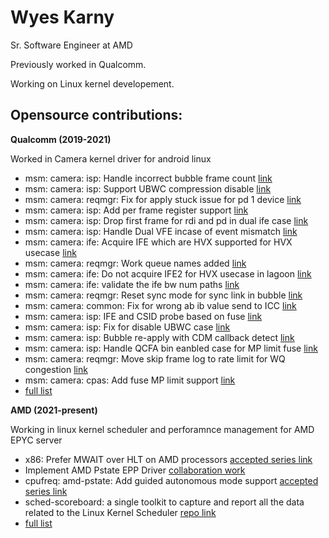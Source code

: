Wyes Karny
==========
Sr. Software Engineer at AMD

Previously worked in Qualcomm.

Working on Linux kernel developement.

## Opensource contributions:

**Qualcomm (2019-2021)**

Worked in Camera kernel driver for android linux
- msm: camera: isp: Handle incorrect bubble frame count  [link](https://git.codelinaro.org/clo/la/platform/vendor/opensource/camera-kernel/-/commit/9040f690df44b1e34523f3bacf893fceef21b142)
- msm: camera: isp: Support UBWC compression disable  [link](https://git.codelinaro.org/clo/la/platform/vendor/opensource/camera-kernel/-/commit/da18d6ecda24d0d540325598d9e6d7b275c5b376)
- msm: camera: reqmgr: Fix for apply stuck issue for pd 1 device  [link](https://git.codelinaro.org/clo/la/platform/vendor/opensource/camera-kernel/-/commit/1b2dd06e2da3b773fff5318e29147d132c715aea)
- msm: camera: isp: Add per frame register support  [link](https://git.codelinaro.org/clo/la/platform/vendor/opensource/camera-kernel/-/commit/ddb51d2959ff63583a45fcbcc91cc0da97272033)
- msm: camera: isp: Drop first frame for rdi and pd in dual ife case  [link](https://git.codelinaro.org/clo/la/platform/vendor/opensource/camera-kernel/-/commit/2153a1bdd6cb4384da17fbc5db03b19534adb553)
- msm: camera: isp: Handle Dual VFE incase of event mismatch  [link](https://git.codelinaro.org/clo/la/platform/vendor/opensource/camera-kernel/-/commit/bee1df8328609746d1439e5b98f9912309a70fdb)
- msm: camera: ife: Acquire IFE which are HVX supported for HVX usecase  [link](https://git.codelinaro.org/clo/la/platform/vendor/opensource/camera-kernel/-/commit/5969a17ac396b47af04f235e6ebf50b01732db52)
- msm: camera: reqmgr: Work queue names added [link](https://git.codelinaro.org/clo/la/platform/vendor/opensource/camera-kernel/-/commit/7eee5ea6854c6e7a9821fe2da77b2bfc17f800c9)
- msm: camera: ife: Do not acquire IFE2 for HVX usecase in lagoon [link](https://git.codelinaro.org/clo/la/platform/vendor/opensource/camera-kernel/-/commit/6a62506693af4c528a1c25e5bc8866adce5bb9a8)
- msm: camera: ife: validate the ife bw num paths [link](https://git.codelinaro.org/clo/la/platform/vendor/opensource/camera-kernel/-/commit/5f81e5f17fb34300bcd431aa6ba32d267fa61aa4)
- msm: camera: reqmgr: Reset sync mode for sync link in bubble [link](https://git.codelinaro.org/clo/la/platform/vendor/opensource/camera-kernel/-/commit/3273afefe75420434b64a356ba3743292d9d6bfb)
- msm: camera: common: Fix for wrong ab ib value send to ICC [link](https://git.codelinaro.org/clo/la/platform/vendor/opensource/camera-kernel/-/commit/e1261386ea9c5a220093aa1e47108e012471edf1)
- msm: camera: isp: IFE and CSID probe based on fuse [link](https://git.codelinaro.org/clo/la/platform/vendor/opensource/camera-kernel/-/commit/26182c7d5866547403310c56092789cbafef5c63)
- msm: camera: isp: Fix for disable UBWC case [link](https://git.codelinaro.org/clo/la/platform/vendor/opensource/camera-kernel/-/commit/797410a43f09f9a5f69754fee1d7cf3f38166c5e)
- msm: camera: isp: Bubble re-apply with CDM callback detect [link](https://git.codelinaro.org/clo/la/platform/vendor/opensource/camera-kernel/-/commit/9075af087029b54ac8cf11774419ab1710a8c916)
- msm: camera: isp: Handle QCFA bin eanbled case for MP limit fuse [link](https://git.codelinaro.org/clo/la/platform/vendor/opensource/camera-kernel/-/commit/ab996a3ace390c47c85b393173f95707d3755099)
- msm: camera: reqmgr: Move skip frame log to rate limit for WQ congestion [link](https://git.codelinaro.org/clo/la/platform/vendor/opensource/camera-kernel/-/commit/22004e3a95df817e575f3e7606ad756dbf8c54fb)
- msm: camera: cpas: Add fuse MP limit support [link](https://git.codelinaro.org/clo/la/platform/vendor/opensource/camera-kernel/-/commit/c37f48cfc5dc57ea1ff6393cfc6a80eb7b3a8ed2)
- [full list](https://git.codelinaro.org/clo/la/platform/vendor/opensource/camera-kernel/-/commits/LA.UM.9.14.1.c25?search=wyes)

**AMD (2021-present)**

Working in linux kernel scheduler and perforamnce management for AMD EPYC server
- x86: Prefer MWAIT over HLT on AMD processors [accepted series link](https://lore.kernel.org/lkml/cover.12ae0052320eae3574e421a17822624143a4bc61.1654538381.git-series.wyes.karny@amd.com/)
- Implement AMD Pstate EPP Driver [collaboration work](https://lore.kernel.org/lkml/20230131090016.3970625-1-perry.yuan@amd.com/)
- cpufreq: amd-pstate: Add guided autonomous mode support [accepted series link](https://lore.kernel.org/lkml/20230307112740.132338-1-wyes.karny@amd.com/)
- sched-scoreboard: a single toolkit to capture and report all the data related to the Linux Kernel Scheduler [repo link](https://github.com/AMDESE/sched-scoreboard)
- [full list](https://lore.kernel.org/lkml/?q=wyes.karny%40amd.com)
